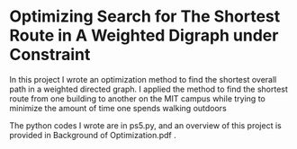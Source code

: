 # Optimizing Search for The Shortest Route in A Weighted Digraph under Constraint

In this project I wrote an optimization method to find the shortest overall path in a weighted directed graph. I applied the method to find the shortest route from one building to another on the MIT campus while trying to minimize the amount of time one spends walking outdoors

The python codes I wrote are in ps5.py, and an overview of this project is provided in Background of Optimization.pdf .
